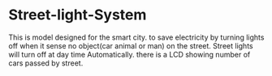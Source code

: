# Street-light-System
This is model designed for the smart city. to save electricity by turning lights off when it sense no object(car animal or man) on the street. Street lights will turn off at day time Automatically. there is a LCD showing number of cars passed by street. 
